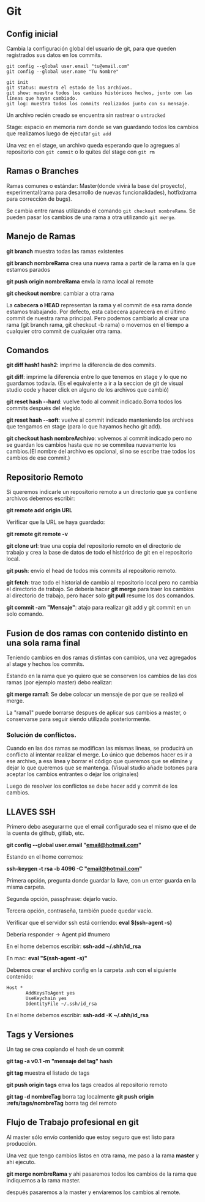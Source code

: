 # Git

## Config inicial

Cambia la configuración global del usuario de git, para que queden registrados sus datos en los commits.
```
git config --global user.email "tu@email.com"
git config --global user.name "Tu Nombre"
```

```
git init
git status: muestra el estado de los archivos.
git show: muestra todos los cambios históricos hechos, junto con las líneas que hayan cambiado.
git log: muestra todos los commits realizados junto con su mensaje.
```

Un archivo recién creado se encuentra sin rastrear o `untracked`

Stage: espacio en memoria ram donde se van guardando todos los cambios que realizamos luego de ejecutar `git add`

Una vez en el stage, un archivo queda esperando que lo agregues al repositorio con `git commit` o lo quites del stage con `git rm`

## Ramas o Branches
Ramas comunes o estándar: Master(donde vivirá la base del proyecto), experimental(rama para desarrollo de nuevas funcionalidades), hotfix(rama para corrección de bugs).

Se cambia entre ramas utilizando el comando `git checkout nombreRama`.
Se pueden pasar los cambios de una rama a otra utilizando `git merge`.

## Manejo de Ramas

**git branch** muestra todas las ramas existentes

**git branch nombreRama** crea una nueva rama a partir de la rama en la que estamos parados

**git push origin nombreRama** envía la rama local al remote

**git checkout nombre**: cambiar a otra rama

La **cabecera o HEAD** representan la rama y el commit de esa rama donde estamos trabajando. Por defecto, esta cabecera aparecerá en el último commit de nuestra rama principal. Pero podemos cambiarlo al crear una rama (git branch rama, git checkout -b rama) o movernos en el tiempo a cualquier otro commit de cualquier otra rama.


## Comandos

**git diff hash1 hash2**: imprime la diferencia de dos commits. 

**git diff**: imprime la diferencia entre lo que tenemos en stage y lo que no guardamos todavía. (Es el equivalente a ir a la seccion de git de visual studio code y hacer click en alguno de los archivos que cambió)

**git reset hash --hard**: vuelve todo al commit indicado.Borra todos los commits después del elegido.

**git reset hash --soft**: vuelve al commit indicado manteniendo los archivos que tengamos en stage (para lo que hayamos hecho git add).

**git checkout hash nombreArchivo**: volvemos al commit indicado pero no se guardan los cambios hasta que no se commitea nuevamente los cambios.(El nombre del archivo es opcional, si no se escribe trae todos los cambios de ese commit.)

## Repositorio Remoto

Si queremos indicarle un repositorio remoto a un directorio que ya contiene archivos debemos escribir:

**git remote add origin URL**

Verificar que la URL se haya guardado:

**git remote
git remote -v**


**git clone url**: trae una copia del repositorio remoto en el directorio de trabajo y crea la base de datos de todo el histórico de git en el repositorio local.

**git push**: envío el head de todos mis commits al repositorio remoto.

**git fetch**: trae todo el historial de cambio al repositorio local pero no cambia el directorio de trabajo. Se debería hacer **git merge** para traer los cambios al directorio de trabajo, pero hacer solo **git pull** resume los dos comandos.

**git commit -am "Mensaje"**: atajo para realizar git add y git commit en un solo comando.

## Fusion de dos ramas con contenido distinto en una sola rama final

Teniendo cambios en dos ramas distintas con cambios, una vez agregados al stage y hechos los commits.

Estando en la rama que yo quiero que se conserven los cambios de las dos ramas (por ejemplo master) debo realizar: 

**git merge rama1**: Se debe colocar un mensaje de por que se realizó el merge.

La "rama1" puede borrarse despues de aplicar sus cambios a master, o conservarse para seguir siendo utilizada posteriormente.

### Solución de conflictos.

Cuando en las dos ramas se modifican las mismas lineas, se producirá un conflicto al intentar realizar el merge.
Lo único que debemos hacer es ir a ese archivo, a esa linea y borrar el código que queremos que se elimine y dejar lo que queremos que se mantenga.
(Visual studio añade botones para aceptar los cambios entrantes o dejar los originales)

Luego de resolver los conflictos se debe hacer add y commit de los cambios.

## LLAVES SSH

Primero debo asegurarme que el email configurado sea el mismo que el de la cuenta de github, gitlab, etc.

**git config --global user.email "email@hotmail.com"**

Estando en el home corremos:

**ssh-keygen -t rsa -b 4096 -C "email@hotmail.com"**

Primera opción, pregunta donde guardar la llave, con un enter guarda en la misma carpeta.

Segunda opción, passphrase: dejarlo vacío.

Tercera opción, contraseña, también puede quedar vacío.

Verificar que el servidor ssh está corriendo: **eval $(ssh-agent -s)**

Debería responder -> Agent pid #numero

En el home debemos escribir: **ssh-add ~/.shh/id_rsa**

En mac: **eval "$(ssh-agent -s)"**

Debemos crear el archivo config en la carpeta .ssh con el siguiente contenido:

```
Host *
       AddKeysToAgent yes
       UseKeychain yes
       IdentityFile ~/.ssh/id_rsa
```

En el home debemos escribir: **ssh-add -K ~/.shh/id_rsa**

## Tags y Versiones

Un tag se crea copiando el hash de un commit 

**git tag -a v0.1 -m "mensaje del tag" hash**

**git tag** muestra el listado de tags

**git push origin tags** enva los tags creados al repositorio remoto

**git tag -d nombreTag** borra tag localmente
**git push origin :refs/tags/nombreTag** borra tag del remoto


## Flujo de Trabajo profesional en git

Al master sólo envío contenido que estoy seguro que est listo para producción.

Una vez que tengo cambios listos en otra rama, me paso a la rama **master** y ahi ejecuto.

**git merge nombreRama** y ahi pasaremos todos los cambios de la rama que indiquemos a la rama master.

después pasaremos a la master y enviaremos los cambios al remote.

 









